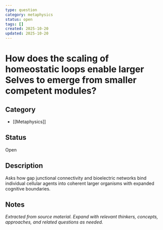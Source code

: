 ```yaml
---
type: question
category: metaphysics
status: open
tags: []
created: 2025-10-20
updated: 2025-10-20
---
```


# How does the scaling of homeostatic loops enable larger Selves to emerge from smaller competent modules?

## Category

- [[Metaphysics]]

## Status

Open

## Description

Asks how gap junctional connectivity and bioelectric networks bind individual cellular agents into coherent larger organisms with expanded cognitive boundaries.

## Notes

*Extracted from source material. Expand with relevant thinkers, concepts, approaches, and related questions as needed.*
